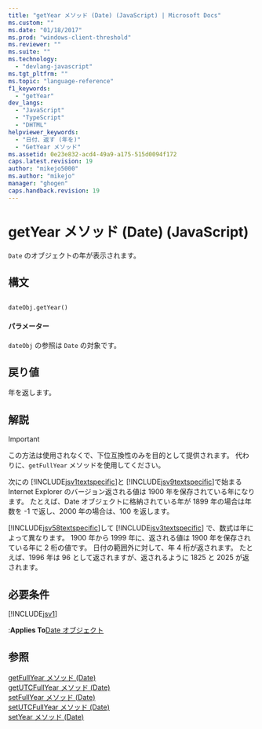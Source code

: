 ```yaml
---
title: "getYear メソッド (Date) (JavaScript) | Microsoft Docs"
ms.custom: ""
ms.date: "01/18/2017"
ms.prod: "windows-client-threshold"
ms.reviewer: ""
ms.suite: ""
ms.technology: 
  - "devlang-javascript"
ms.tgt_pltfrm: ""
ms.topic: "language-reference"
f1_keywords: 
  - "getYear"
dev_langs: 
  - "JavaScript"
  - "TypeScript"
  - "DHTML"
helpviewer_keywords: 
  - "日付、返す (年を)"
  - "GetYear メソッド"
ms.assetid: 0e23e832-acd4-49a9-a175-515d0094f172
caps.latest.revision: 19
author: "mikejo5000"
ms.author: "mikejo"
manager: "ghogen"
caps.handback.revision: 19
---
```

# getYear メソッド (Date) (JavaScript)
`Date` のオブジェクトの年が表示されます。  
  
## 構文  
  
```  
  
dateObj.getYear()   
```  
  
#### パラメーター  
 `dateObj` の参照は `Date` の対象です。  
  
## 戻り値  
 年を返します。  
  
## 解説  
  
> [!IMPORTANT]
>  この方法は使用されなくで、下位互換性のみを目的として提供されます。  代わりに、`getFullYear` メソッドを使用してください。  
  
 次にの [!INCLUDE[jsv1textspecific](../../javascript/reference/includes/jsv1textspecific-md.md)]と [!INCLUDE[jsv9textspecific](../../javascript/reference/includes/jsv9textspecific-md.md)]で始まる Internet Explorer のバージョン返される値は 1900 年を保存されている年になります。  たとえば、Date オブジェクトに格納されている年が 1899 年の場合は年数を \-1 で返し、2000 年の場合は、100 を返します。  
  
 [!INCLUDE[jsv58textspecific](../../javascript/reference/includes/jsv58textspecific-md.md)]して [!INCLUDE[jsv3textspecific](../../javascript/reference/includes/jsv3textspecific-md.md)] で、数式は年によって異なります。  1900 年から 1999 年に、返される値は 1900 年を保存されている年に 2 桁の値です。  日付の範囲外に対して、年 4 桁が返されます。  たとえば、1996 年は 96 として返されますが、返されるように 1825 と 2025 が返されます。  
  
## 必要条件  
 [!INCLUDE[jsv1](../../javascript/misc/includes/jsv1-md.md)]  
  
 :**Applies To**[Date オブジェクト](../../javascript/reference/date-object-javascript.md)  
  
## 参照  
 [getFullYear メソッド \(Date\)](../../javascript/reference/getfullyear-method-date-javascript.md)   
 [getUTCFullYear メソッド \(Date\)](../../javascript/reference/getutcfullyear-method-date-javascript.md)   
 [setFullYear メソッド \(Date\)](../../javascript/reference/setfullyear-method-date-javascript.md)   
 [setUTCFullYear メソッド \(Date\)](../../javascript/reference/setutcfullyear-method-date-javascript.md)   
 [setYear メソッド \(Date\)](../../javascript/reference/setyear-method-date-javascript.md)